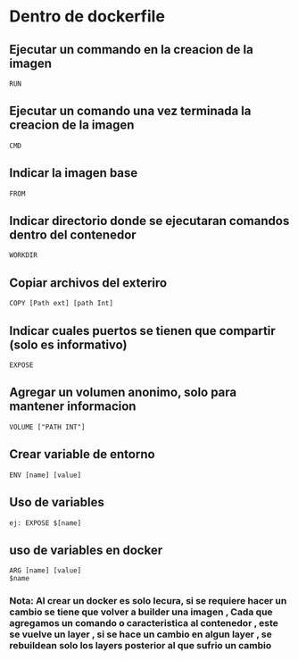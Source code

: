 # Dentro de dockerfile

## Ejecutar un commando en la creacion de la imagen
    RUN 

## Ejecutar un comando una vez terminada la creacion de la imagen
    CMD 

## Indicar la imagen base
    FROM

## Indicar directorio donde se ejecutaran comandos dentro del contenedor
    WORKDIR

## Copiar archivos del exteriro
    COPY [Path ext] [path Int]

## Indicar cuales puertos se tienen que compartir (solo es informativo)
    EXPOSE

## Agregar un volumen anonimo, solo para mantener informacion
    VOLUME ["PATH INT"]

## Crear variable de entorno
    ENV [name] [value]

## Uso de variables
    ej: EXPOSE $[name]

## uso de variables en docker
    ARG [name] [value]
    $name
 

### Nota: Al crear un docker es solo lecura, si se requiere hacer un cambio se tiene que volver a builder una imagen , Cada que agregamos un comando o caracteristica al contenedor , este se vuelve un layer , si se hace un cambio en algun layer , se rebuildean solo los layers posterior al que sufrio un cambio

